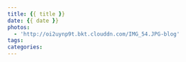 ```yaml
---
title: {{ title }}
date: {{ date }}
photos:
  - 'http://oi2uynp9t.bkt.clouddn.com/IMG_54.JPG-blog'
tags:
categories:
---
```

